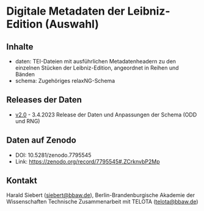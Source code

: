 # Digitale Metadaten der Leibniz-Edition (Auswahl)

## Inhalte 

* daten: TEI-Dateien mit ausführlichen Metadatenheadern zu den
einzelnen Stücken der Leibniz-Edition, angeordnet in Reihen und Bänden
* schema: Zugehöriges relaxNG-Schema

## Releases  der Daten

- [v2.0](https://github.com/telota/LinkEdLeibniz-data/releases/tag/v2.0) - 3.4.2023 Release der Daten und Anpassungen der Schema (ODD und RNG)

## Daten auf Zenodo
- DOI: 10.5281/zenodo.7795545
- Link: https://zenodo.org/record/7795545#.ZCrknvbP2Mp


## Kontakt 

Harald Siebert (siebert@bbaw.de), Berlin-Brandenburgische Akademie der
Wissenschaften
Technische Zusammenarbeit mit TELOTA (telota@bbaw.de)
